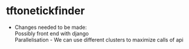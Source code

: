 # tftonetickfinder

- Changes needed to be made: \
Possibly front end with django \
Parallelisation - We can use different clusters to maximize calls of api
 
